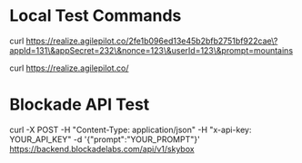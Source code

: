 # Local Test Commands

curl https://realize.agilepilot.co/2fe1b096ed13e45b2bfb2751bf922cae\?appId=131\&appSecret=232\&nonce=123\&userId=123\&prompt=mountains

curl https://realize.agilepilot.co/

# Blockade API Test
curl -X POST -H "Content-Type: application/json" -H "x-api-key: YOUR_API_KEY" -d '{"prompt":"YOUR_PROMPT"}' https://backend.blockadelabs.com/api/v1/skybox
